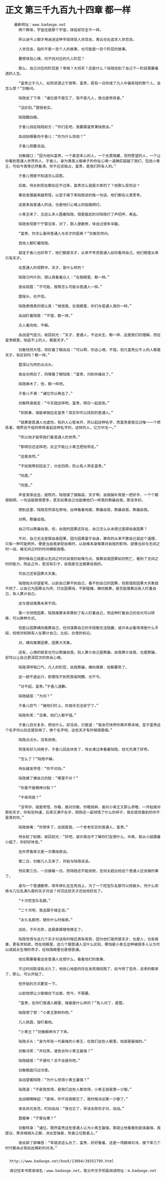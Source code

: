 # 正文 第三千九百九十四章 都一样
        最新网址：www.badaoge.net
          两个群体，宇宙还是那个宇宙，体验却完全不一样。
      
          所以迷今上御才用迷途这种手段体验人世百态，青云也在追求人世百态。
      
          人世百态，指的不是一百个人的故事，也可能是一百个阶层的故事。
      
          要想体验心境，何不找对应的凡人阶层？
      
          那么，自己对应的阶层是？宰相？大将军？还是什么？陆隐找到了自己下一阶段需要看透的人生。
      
          “富贵之于凡人，如同资源之于我等，富贵，若有一日你成了凡人中最有钱的那个人，会怎么想？”剑衡问。
      
          陆隐坐了下来：“诸位是不是忘了，我不是凡人，我也是修炼者。”
      
          “没区别。”暨很老实。
      
          陆隐翻白眼。
      
          于香儿挡在陆隐前方：“你们走吧，我要跟富贵秉烛夜谈。”
      
          血战抬眼看向于香儿：“你为什么找他？”
      
          于香儿刚要说话。
      
          剑衡接口：“因为他叫富贵，一个直至本心的人，一个无畏隐藏，坦然愿望的人，一个让你看到普通人世界的人，于香儿，身为青莲上御弟子的你在心境一道确实超越了我们，包括小青王，可如今我等已然看清，你不应该独占，富贵，是我们所有人的。”
      
          于香儿愣是不知道怎么回答。
      
          后面，侍女到现在都反应不过来，富贵怎么就是大家的了？他那么受欢迎？
      
          事态发展越来越奇怪，以至于接下来陆隐说的每一句话，他们都在认真思考。
      
          这是来自普通人的话，也是他们心境上的指路明灯。
      
          小青王来了，见这么多人围着陆隐，很是尴尬的对陆隐打了声招呼，离去。
      
          陆隐发现那个宁霄没来，对了，那人是散修，体会过很多辛酸。
      
          “富贵，你怎么看待普通人与天才的距离？”剑衡忽然问。
      
          其他人都盯着陆隐。
      
          就连于香儿也好奇了，他们都是天才，从来不考虑普通人如何看待自己，他们眼里从来只有天才。
      
          在普通人的视野中，天才，是什么样的？
      
          陆隐沉吟片刻，很认真看着众人：“在我眼里，都一样。”
      
          诡击挑眉：“不可能，我等怎么可能与普通人一样。”
      
          暨摇头，也不信。
      
          陆隐表情真的很认真：“相信我，在我眼里，你们与普通人真的一样。”
      
          血战盯着陆隐：“不错，都一样。”
      
          众人看向他，不解。
      
          血战语气低沉，收回目光：“天才，普通人，不达永生，都一样，这是我们的理解，而在富贵眼里，他追不上的人，都是天才。”
      
          剑衡恍然大悟，惊叹看了眼血战：“可以啊，你这心境，不错，但凡富贵比不上的人都是天才，有区别吗？都一样。”
      
          暨深以为然的点点头。
      
          诡击也明白了，同情看了眼陆隐：“富贵，问到你痛处了。”
      
          陆隐麻木了，但，都一样吧。
      
          于香儿不满：“诸位可以离去了。”
      
          剑衡转身就走：“今天就这样吧，富贵，明日一起逛街。”
      
          “别挑事，谁能单独拉走富贵？其实你可以找别的普通人。”
      
          “就算是普通人也虚伪，有的人心智未开，所以起这种名字，而富贵是我见过唯一一个修炼者，境界还不低的修炼者起这种名字的，这样的人，亿万中无一。”
      
          “所以他才能带我们看普通人的世界。”
      
          “那明日还这样吧，反正不能让小青王把他带走。”
      
          “这是自然。”
      
          “不如我等别回去了，分坐四周，防止有人带走富贵。”
      
          “同意。”
      
          “同意…”
      
          声音渐渐远去，庭院内，陆隐揉了揉脑袋，天才啊，自我脑补真是一把好手，一个个都很聪明，一句话能联想更多，其实如果自己也能像他们一样真的欺骗自我，那该多好。
      
          想到这里，陆隐忽然呆在原地，出神看着地面，欺骗自我，欺骗自我，欺骗自我。
      
          对啊，欺骗自我。
      
          自己可以欺骗自我，但，自我的因果还存在，自己怎么从未想过查探自身因果？
      
          不对，自己无法查探自身因果，因为因果属于自身，算命的从来不算自己就这个道理，只有一种可能例外，便是当自我承受劫难时，以劫难本身推算对自我的影响，就像当初与无间之时一战，被无间之时的时间模板吞噬。
      
          那时候自己就是以无间之时对自我的劫难为点，推算自我因果如何死亡，看到了无间之时的能力，除此之外，若没有引子，自我是无法推算自我的。
      
          可自己还有因果大天象。
      
          陆隐抬头仰望星穹，以前自己算不到自己，看不到自己的因果，但若借助因果大天象就不同了，以自己为因果业为终，打出因果线，不断碰撞，横向推算，是否能推算出有人盯着自己，有人算计自己。
      
          这与曾经推算未来不同。
      
          第一次领悟因果，陆隐推算未来算到了有人盯着自己，而这种盯着自己的目光可以转移，可以换种方式。
      
          但若以因果横向推算自己，任何谋算自己的手段都无法隐藏，或许未必看得清是什么手段，但绝对知晓有人在算计自己，比如，白骨的标记。
      
          对，横向推算因果，因果大天象。
      
          还有，心境的蜕变也可以欺骗自我，别人算计自己是欺骗，自我算计自我，也是欺骗，却可以让自己更深层次的体会心境。
      
          陆隐深呼吸口气，凡人的阶层，自我欺骗，横向推算，他都要笑了。
      
          这一趟不虚此行，即便找不到死寂或罔魉，也不亏。
      
          “对不起，富贵。”于香儿道歉。
      
          陆隐疑惑：“为何？”
      
          于香儿叹气：“被他们盯上，你或许无法安宁了。”
      
          陆隐失笑：“没事，他们人都不错。”
      
          于香儿目光复杂，想说什么，却没说，只是道：“我会尽快带你离开黑泽城，至于富贵这个名字你以后还是别用了，换个名字吧，这些天才有时候很极端。”
      
          陆隐点点头，没有拒绝。
      
          院落有好几间房子，于香儿回去休息了，侍女凑过来看着陆隐，目光充满了好奇。
      
          “怎么了？”陆隐不解。
      
          侍女越发奇怪：“你不对劲。”
      
          陆隐摸了摸自己的脸：“哪里不对？”
      
          “你是不是精神分裂？”
      
          “干嘛骂我？”
      
          “没骂你，就是奇怪，你看，面对剑衡，你敢挑衅，面对小青王又那么恭敬，一开始面对那些天才，你有些拘谨，后来又满不在乎，刚刚还一副领悟了什么的样子，我总感觉看到的你不是真的你。”
      
          陆隐抿嘴：“你想多了，这就是我，一个老老实实的普通人，富贵。”
      
          侍女眨了眨眼，收回目光：“好吧，或许我也不了解你们在想什么，毕竟，我从小就跟着小姐了，你好好休息。”
      
          在外界看来又是一次秉烛夜谈。
      
          第二日，剑衡几人又来了，开始与陆隐说话。
      
          然后第三日，一日接着一日，而陆隐还不能拒绝，否则太超出他这个普通人应该做的事了。
      
          身为一个普通散修，常年挣扎在生死线上，为了一个挖宝队名额可以抢破头，凭什么拒绝与几位名满九霄的天才对话？何况这些天才还给他好处了。
      
          “十次挖宝队名额。”
      
          “二十次吧，我去跟于城主说。”
      
          “永久名额吧，随你什么时候来。”
      
          远处，于升无奈，这是直接替他做主了。
      
          陆隐觉得与这几个天才对话有时候还真有收获，因为他们虽然是天才，也是人，也有故事，更有求知欲，而在他眼里，这几个跟普通人没什么区别，哪怕是小青王这种被很多人认为可以成就永生境的奇才，在陆隐眼里也是很普通。
      
          他也需要看看这些普通人在想什么，看看他们的故事。
      
          不过时间耽误有点久了，他担心地底的存在发现端倪跑了，如今除了苦舟，该来的都来了，那么，可以开始了。
      
          但开始的方式要变一下。
      
          以前他想让少御楼白下出面，而今，不需要。
      
          “富贵，在你们普通人眼里，强者是什么样的？”有人问了，是暨。
      
          陆隐想了想：“小青王那样的吧。”
      
          几人挑眉，皆盯着他。
      
          “小青王？”剑衡眼神冷了下来。
      
          陆隐点头：“身为年轻一代最强的小青王，在我们这些人眼里，他就是最强的。”
      
          剑衡冷笑：“开玩笑，谁告诉你小青王最强？”
      
          陆隐疑惑：“不是吗？总不会是你吧。”
      
          剑衡眼底闪过冷意。
      
          血战望着陆隐：“为什么觉得小青王最强？”
      
          陆隐道：“不是我觉得，是我们这些人都觉得，小青王就是第一少御。”
      
          血战眼睛眯起：“是嘛，你不说我都忘了，是时候决出第一少御了。”
      
          诡击目光发亮，盯向血战：“我也忘了，早该击败你才对，血战。”
      
          暨握拳：“宁霄在哪？”
      
          剑衡转身：“诸位，既然富贵这些普通人认为小青王最强，那就让他看看到底谁最强，我提议，黑泽城城头之巅，决出至强者，败者让位胜者上。”
      
          诡击舔了舔嘴唇：“早就该这么办了，富贵，好好看着，这是一场巅峰对决，接下来几个时代都未必有如此精彩的对决。”
      
      
      http://www.badaoge.net/book/13084/38351799.html
      
      请记住本书首发域名：www.badaoge.net。笔尖中文手机版阅读网址：m.badaoge.net